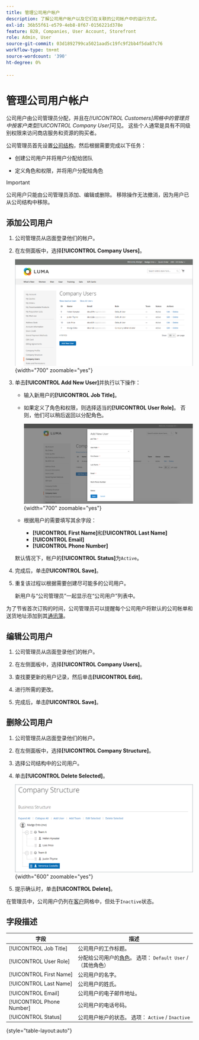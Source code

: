```yaml
---
title: 管理公司用户帐户
description: 了解公司用户帐户以及它们在关联的公司帐户中的运行方式。
exl-id: 36b55f61-e579-4eb8-8f67-0156221d378e
feature: B2B, Companies, User Account, Storefront
role: Admin, User
source-git-commit: 03d1892799ca5021aad5c19fc9f2bb4f5da87c76
workflow-type: tm+mt
source-wordcount: '390'
ht-degree: 0%

---
```


# 管理公司用户帐户

公司用户由公司管理员分配，并且在&#x200B;_[!UICONTROL Customers]_网格中的管理员中按客户类型_[!UICONTROL Company User]_&#x200B;可见。 这些个人通常是具有不同级别权限来访问商店服务和资源的购买者。

公司管理员首先设置[公司结构](account-company-structure.md)，然后根据需要完成以下任务：

- 创建公司用户并将用户分配给团队

- 定义角色和权限，并将用户分配给角色

>[!IMPORTANT]
>
>公司用户只能由公司管理员添加、编辑或删除。 移除操作无法撤消，因为用户已从公司结构中移除。

## 添加公司用户

1. 公司管理员从店面登录他们的帐户。

1. 在左侧面板中，选择&#x200B;**[!UICONTROL Company Users]**。

   ![公司用户](./assets/company-users-list-storefront.png){width="700" zoomable="yes"}

1. 单击&#x200B;**[!UICONTROL Add New User]**&#x200B;并执行以下操作：

   - 输入新用户的&#x200B;**[!UICONTROL Job Title]**。

   - 如果定义了角色和权限，则选择适当的&#x200B;**[!UICONTROL User Role]**。 否则，他们可以稍后返回以分配角色。

     ![添加新用户](./assets/company-structure-users-add.png){width="700" zoomable="yes"}

   - 根据用户的需要填写其余字段：

      - **[!UICONTROL First Name]**&#x200B;和&#x200B;**[!UICONTROL Last Name]**
      - **[!UICONTROL Email]**
      - **[!UICONTROL Phone Number]**

   默认情况下，帐户的&#x200B;**[!UICONTROL Status]**&#x200B;为`Active`。

1. 完成后，单击&#x200B;**[!UICONTROL Save]**。

1. 重复该过程以根据需要创建尽可能多的公司用户。

   新用户与“公司管理员”一起显示在“公司用户”列表中。

为了节省首次订购的时间，公司管理员可以提醒每个公司用户将默认的公司帐单和送货地址添加到其[通讯簿](../customers/account-dashboard-address-book.md)。

## 编辑公司用户

1. 公司管理员从店面登录他们的帐户。

1. 在左侧面板中，选择&#x200B;**[!UICONTROL Company Users]**。

1. 查找要更新的用户记录，然后单击&#x200B;**[!UICONTROL Edit]**。

1. 进行所需的更改。

1. 完成后，单击&#x200B;**[!UICONTROL Save]**。

## 删除公司用户

1. 公司管理员从店面登录他们的帐户。

1. 在左侧面板中，选择&#x200B;**[!UICONTROL Company Structure]**。

1. 选择公司结构中的公司用户。

1. 单击&#x200B;**[!UICONTROL Delete Selected]**。

   ![删除用户](./assets/company-structure-delete-user.png){width="600" zoomable="yes"}

1. 提示确认时，单击&#x200B;**[!UICONTROL Delete]**。

在管理员中，公司用户仍列在[客户](../customers/customers-all.md)网格中，但处于`Inactive`状态。

## 字段描述

| 字段 | 描述 |
|--------------|---------------|
| [!UICONTROL Job Title] | 公司用户的工作标题。 |
| [!UICONTROL User Role] | 分配给公司用户的[角色](account-company-roles-permissions.md)。 选项： `Default User` / （其他角色） |
| [!UICONTROL First Name] | 公司用户的名字。 |
| [!UICONTROL Last Name] | 公司用户的姓氏。 |
| [!UICONTROL Email] | 公司用户的电子邮件地址。 |
| [!UICONTROL Phone Number] | 公司用户的电话号码。 |
| [!UICONTROL Status] | 公司用户帐户的状态。 选项： `Active` / `Inactive` |

{style="table-layout:auto"}
